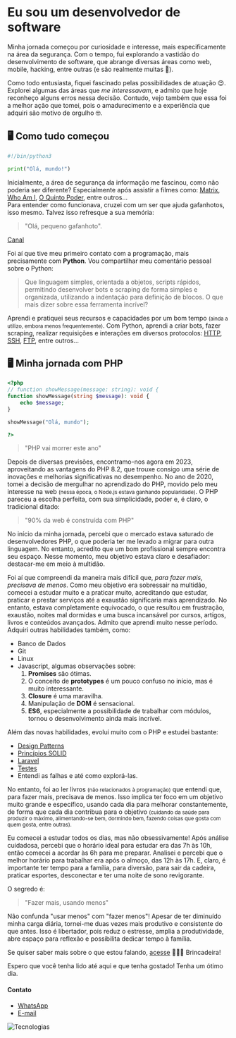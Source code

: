 # Eu sou um desenvolvedor de software

Minha jornada começou por curiosidade e interesse, mais especificamente na área da segurança. Com o tempo, fui explorando a vastidão do desenvolvimento de software, que abrange diversas áreas como web, mobile, hacking, entre outras (e são realmente muitas :hot_face:).

Como todo entusiasta, fiquei fascinado pelas possibilidades de atuação :heart_eyes:. Explorei algumas das áreas que *me interessavam*, e admito que hoje reconheço alguns erros nessa decisão. Contudo, vejo também que essa foi a melhor ação que tomei, pois o amadurecimento e a experiência que adquiri são motivo de orgulho :nerd_face:.

## :desktop_computer: Como tudo começou

```python
#!/bin/python3

print("Olá, mundo!")
```

Inicialmente, a área de segurança da informação me fascinou, como não poderia ser diferente? Especialmente após assistir a filmes como: [Matrix](https://www.youtube.com/watch?v=2KnZac176Hs "Assista ao trailer :)"), [Who Am I](https://www.youtube.com/watch?v=5vnjheCqRIs "Assista ao trailer"), [O Quinto Poder](https://www.youtube.com/watch?v=VJUNG41dzFk "Assista ao trailer"), entre outros...  
Para entender como funcionava, cruzei com um ser que ajuda gafanhotos, isso mesmo. Talvez isso refresque a sua memória:

> "Olá, pequeno gafanhoto". 

[Canal](https://www.youtube.com/@CursoemVideo)

Foi aí que tive meu primeiro contato com a programação, mais precisamente com **Python**. Vou compartilhar meu comentário pessoal sobre o Python:

> Que linguagem simples, orientada a objetos, scripts rápidos, permitindo desenvolver bots e scraping de forma simples e organizada, utilizando a indentação para definição de blocos. O que mais dizer sobre essa ferramenta incrível?

Aprendi e pratiquei seus recursos e capacidades por um bom tempo <small>(ainda a utilizo, embora menos frequentemente)</small>. Com Python, aprendi a criar bots, fazer scraping, realizar requisições e interações em diversos protocolos: [HTTP](https://pt.wikipedia.org/wiki/Hypertext_Transfer_Protocol), [SSH](https://pt.wikipedia.org/wiki/Secure_Shell), [FTP](https://pt.wikipedia.org/wiki/Protocolo_de_Transfer%C3%AAncia_de_Arquivos), entre outros...

## :desktop_computer: Minha jornada com PHP

```php
<?php
// function showMessage(message: string): void {
function showMessage(string $message): void {
    echo $message;
}

showMessage("Olá, mundo");

?>
```

> "PHP vai morrer este ano"

Depois de diversas previsões, encontramo-nos agora em 2023, aproveitando as vantagens do PHP 8.2, que trouxe consigo uma série de inovações e melhorias significativas no desempenho. No ano de 2020, tomei a decisão de mergulhar no aprendizado do PHP, movido pelo meu interesse na web <small>(nessa época, o Node.js estava ganhando popularidade)</small>. O PHP pareceu a escolha perfeita, com sua simplicidade, poder e, é claro, o tradicional ditado:

> "90% da web é construída com PHP"

No início da minha jornada, percebi que o mercado estava saturado de desenvolvedores PHP, o que poderia ter me levado a migrar para outra linguagem. No entanto, acredito que um bom profissional sempre encontra seu espaço. Nesse momento, meu objetivo estava claro e desafiador: destacar-me em meio à multidão.

Foi aí que compreendi da maneira mais difícil que, _para fazer mais, precisava de menos_. Como meu objetivo era sobressair na multidão, comecei a estudar muito e a praticar muito, acreditando que estudar, praticar e prestar serviços até a exaustão significaria mais aprendizado. No entanto, estava completamente equivocado, o que resultou em frustração, exaustão, noites mal dormidas e uma busca incansável por cursos, artigos, livros e conteúdos avançados. Admito que aprendi muito nesse período. Adquiri outras habilidades também, como:
- Banco de Dados
- Git
- Linux
- Javascript, algumas observações sobre:
    1. **Promises** são ótimas.
    2. O conceito de **prototypes** é um pouco confuso no início, mas é muito interessante.
    3. **Closure** é uma maravilha.
    4. Manipulação de **DOM** é sensacional.
    5. **ES6**, especialmente a possibilidade de trabalhar com módulos, tornou o desenvolvimento ainda mais incrível.

Além das novas habilidades, evolui muito com o PHP e estudei bastante:
- [Design Patterns](https://pt.wikipedia.org/wiki/Padr%C3%A3o_de_projeto_de_software)
- [Princípios SOLID](https://pt.wikipedia.org/wiki/SOLID)
- [Laravel](https://laravel.com)
- [Testes](https://pt.wikipedia.org/wiki/Teste_de_software)
- Entendi as falhas e até como explorá-las.

No entanto, foi ao ler livros <small>(não relacionados à programação)</small> que entendi que, para fazer mais, precisava de menos. Isso implica ter foco em um objetivo muito grande e específico, usando cada dia para melhorar constantemente, de forma que cada dia contribua para o objetivo <small>(cuidando da saúde para produzir o máximo, alimentando-se bem, dormindo bem, fazendo coisas que gosta com quem gosta, entre outras).</small>

Eu comecei a estudar todos os dias, mas não obsessivamente! Após análise cuidadosa, percebi que o horário ideal para estudar era das 7h às 10h, então comecei a acordar às 6h para me preparar. Analisei e percebi que o melhor horário para trabalhar era após o almoço, das 12h às 17h. E, claro, é importante ter tempo para a família, para diversão, para sair da cadeira, praticar esportes, desconectar e ter uma noite de sono revigorante.

O segredo é:
> "Fazer mais, usando menos"

Não confunda "usar menos" com "fazer menos"! Apesar de ter diminuído minha carga diária, tornei-me duas vezes mais produtivo e consistente do que antes. Isso é libertador, pois reduz o estresse, amplia a produtividade, abre espaço para reflexão e possibilita dedicar tempo à família.

Se quiser saber mais sobre o que estou falando, [acesse](https://www.youtube.com/watch?v=ZQNPONfzW84) :rofl::rofl::rofl: Brincadeira!

Espero que você tenha lido até aqui e que tenha gostado! Tenha um ótimo dia.

#### Contato
- [WhatsApp](https://api.whatsapp.com/send?phone=5537999975400&text=Oi,%20tem%20disponibilidade?)
- [E-mail](mailto:bernardinoosilvaa@gmail.com)

![Tecnologias](https://skillicons.dev/icons?i=py,php,js,git,mysql)
